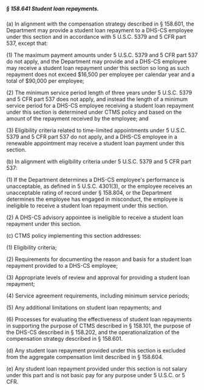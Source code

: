 ##### § 158.641 Student loan repayments. #####

(a) In alignment with the compensation strategy described in § 158.601, the Department may provide a student loan repayment to a DHS-CS employee under this section and in accordance with 5 U.S.C. 5379 and 5 CFR part 537, except that:

(1) The maximum payment amounts under 5 U.S.C. 5379 and 5 CFR part 537 do not apply, and the Department may provide and a DHS-CS employee may receive a student loan repayment under this section so long as such repayment does not exceed $16,500 per employee per calendar year and a total of $90,000 per employee;

(2) The minimum service period length of three years under 5 U.S.C. 5379 and 5 CFR part 537 does not apply, and instead the length of a minimum service period for a DHS-CS employee receiving a student loan repayment under this section is determined under CTMS policy and based on the amount of the repayment received by the employee; and

(3) Eligibility criteria related to time-limited appointments under 5 U.S.C. 5379 and 5 CFR part 537 do not apply, and a DHS-CS employee in a renewable appointment may receive a student loan payment under this section.

(b) In alignment with eligibility criteria under 5 U.S.C. 5379 and 5 CFR part 537:

(1) If the Department determines a DHS-CS employee's performance is unacceptable, as defined in 5 U.S.C. 4301(3), or the employee receives an unacceptable rating of record under § 158.804, or the Department determines the employee has engaged in misconduct, the employee is ineligible to receive a student loan repayment under this section.

(2) A DHS-CS advisory appointee is ineligible to receive a student loan repayment under this section.

(c) CTMS policy implementing this section addresses:

(1) Eligibility criteria;

(2) Requirements for documenting the reason and basis for a student loan repayment provided to a DHS-CS employee;

(3) Appropriate levels of review and approval for providing a student loan repayment;

(4) Service agreement requirements, including minimum service periods;

(5) Any additional limitations on student loan repayments; and

(6) Processes for evaluating the effectiveness of student loan repayments in supporting the purpose of CTMS described in § 158.101, the purpose of the DHS-CS described in § 158.202, and the operationalization of the compensation strategy described in § 158.601.

(d) Any student loan repayment provided under this section is excluded from the aggregate compensation limit described in § 158.604.

(e) Any student loan repayment provided under this section is not salary under this part and is not basic pay for any purpose under 5 U.S.C. or 5 CFR.